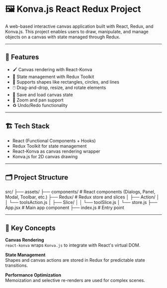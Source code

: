 # 🖼️ Konva.js React Redux Project

A web-based interactive canvas application built with React, Redux, and Konva.js. This project enables users to draw, manipulate, and manage objects on a canvas with state managed through Redux.

---

## 🚀 Features

- 🖌️ Canvas rendering with React-Konva  
- 🔁 State management with Redux Toolkit  
- 🧩 Supports shapes like rectangles, circles, and lines  
- 🖱️ Drag-and-drop, resize, and rotate elements  
- 💾 Save and load canvas state  
- 🧭 Zoom and pan support  
- ♻️ Undo/Redo functionality  

---

## 🏗️ Tech Stack

- React (Functional Components + Hooks)  
- Redux Toolkit for state management  
- React-Konva as canvas rendering wrapper  
- Konva.js for 2D canvas drawing  

---

## 🗂️ Project Structure

src/
├── assets/
├── components/ # React components (Dialogs, Panel, Modal, Toolbar, etc.)
├── Redux/ # Redux store and slices
│ ├── Action/
│ │ └── toolsAction.js
│ ├── Slice/
│ │ └── toolSlice.js
│ └── store.js
├── App.jsx # Main app component
├── index.js # Entry point

---

## 🧠 Key Concepts

**Canvas Rendering**  
`react-konva` wraps `Konva.js` to integrate with React's virtual DOM.

**State Management**  
Shapes and canvas actions are stored in Redux for predictable state transitions.

**Performance Optimization**  
Memoization and selective re-renders are used for complex scenes.